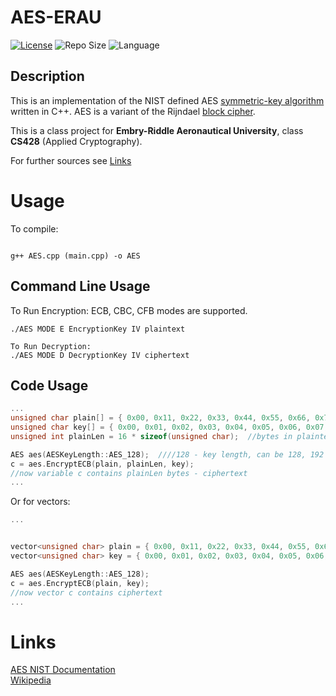 # AES-ERAU
[![License](https://img.shields.io/github/license/illusion173/AES-ERAU)](https://github.com/illusion173/AES-ERAU/blob/main/LICENSE)
![Repo Size](https://img.shields.io/github/repo-size/illusion173/AES-ERAU)
![Language](https://img.shields.io/github/languages/top/illusion173/AES-ERAU)

## Description
This is an implementation of the NIST defined AES [symmetric-key algorithm](https://en.wikipedia.org/wiki/Symmetric-key_algorithm) written in C++. AES is a variant of the Rijndael [block cipher](https://en.wikipedia.org/wiki/Block_cipher).


This is a class project for **Embry-Riddle Aeronautical University**, class **CS428** (Applied Cryptography).

For further sources see [Links](#Links)

# Usage


To compile:
```

g++ AES.cpp (main.cpp) -o AES
```
## Command Line Usage

To Run Encryption:
ECB, CBC, CFB modes are supported.
```
./AES MODE E EncryptionKey IV plaintext
```
```
To Run Decryption:
./AES MODE D DecryptionKey IV ciphertext
```
## Code Usage
```c++
...
unsigned char plain[] = { 0x00, 0x11, 0x22, 0x33, 0x44, 0x55, 0x66, 0x77, 0x88, 0x99, 0xaa, 0xbb, 0xcc, 0xdd, 0xee, 0xff }; //plaintext example
unsigned char key[] = { 0x00, 0x01, 0x02, 0x03, 0x04, 0x05, 0x06, 0x07, 0x08, 0x09, 0x0a, 0x0b, 0x0c, 0x0d, 0x0e, 0x0f }; //key example
unsigned int plainLen = 16 * sizeof(unsigned char);  //bytes in plaintext

AES aes(AESKeyLength::AES_128);  ////128 - key length, can be 128, 192 or 256
c = aes.EncryptECB(plain, plainLen, key);
//now variable c contains plainLen bytes - ciphertext
...
```
Or for vectors:
```c++
...


vector<unsigned char> plain = { 0x00, 0x11, 0x22, 0x33, 0x44, 0x55, 0x66, 0x77, 0x88, 0x99, 0xaa, 0xbb, 0xcc, 0xdd, 0xee, 0xff }; //plaintext example
vector<unsigned char> key = { 0x00, 0x01, 0x02, 0x03, 0x04, 0x05, 0x06, 0x07, 0x08, 0x09, 0x0a, 0x0b, 0x0c, 0x0d, 0x0e, 0x0f }; //key example

AES aes(AESKeyLength::AES_128);
c = aes.EncryptECB(plain, key);
//now vector c contains ciphertext
...
```




# Links
[AES NIST Documentation](https://nvlpubs.nist.gov/nistpubs/FIPS/NIST.FIPS.197.pdf)<br>
[Wikipedia](https://en.wikipedia.org/wiki/Advanced_Encryption_Standard)
